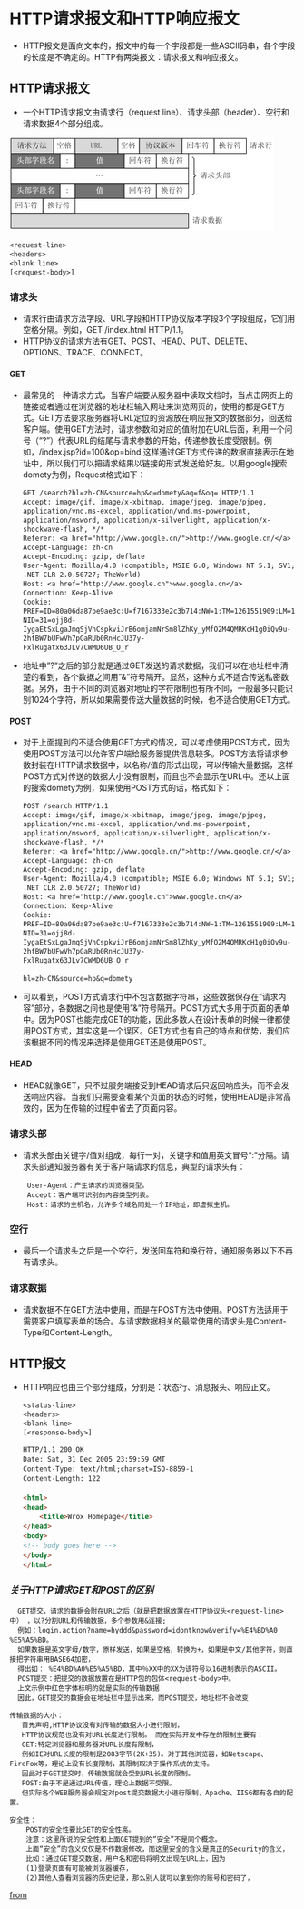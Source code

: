 #  HTTP请求报文和HTTP响应报文
- HTTP报文是面向文本的，报文中的每一个字段都是一些ASCII码串，各个字段的长度是不确定的。HTTP有两类报文：请求报文和响应报文。

## HTTP请求报文
- 一个HTTP请求报文由请求行（request line）、请求头部（header）、空行和请求数据4个部分组成。

![image](../images/2012072810301161.png)

```
<request-line>
<headers>
<blank line>
[<request-body>]
```


### 请求头
- 请求行由请求方法字段、URL字段和HTTP协议版本字段3个字段组成，它们用空格分隔。例如，GET /index.html HTTP/1.1。
- HTTP协议的请求方法有GET、POST、HEAD、PUT、DELETE、OPTIONS、TRACE、CONNECT。

#### GET
- 最常见的一种请求方式，当客户端要从服务器中读取文档时，当点击网页上的链接或者通过在浏览器的地址栏输入网址来浏览网页的，使用的都是GET方式。GET方法要求服务器将URL定位的资源放在响应报文的数据部分，回送给客户端。使用GET方法时，请求参数和对应的值附加在URL后面，利用一个问号（“?”）代表URL的结尾与请求参数的开始，传递参数长度受限制。例如，/index.jsp?id=100&op=bind,这样通过GET方式传递的数据直接表示在地址中，所以我们可以把请求结果以链接的形式发送给好友。以用google搜索domety为例，Request格式如下：
    ```
    GET /search?hl=zh-CN&source=hp&q=domety&aq=f&oq= HTTP/1.1  
    Accept: image/gif, image/x-xbitmap, image/jpeg, image/pjpeg, application/vnd.ms-excel, application/vnd.ms-powerpoint, 
    application/msword, application/x-silverlight, application/x-shockwave-flash, */*  
    Referer: <a href="http://www.google.cn/">http://www.google.cn/</a>  
    Accept-Language: zh-cn  
    Accept-Encoding: gzip, deflate  
    User-Agent: Mozilla/4.0 (compatible; MSIE 6.0; Windows NT 5.1; SV1; .NET CLR 2.0.50727; TheWorld)  
    Host: <a href="http://www.google.cn">www.google.cn</a>  
    Connection: Keep-Alive  
    Cookie: PREF=ID=80a06da87be9ae3c:U=f7167333e2c3b714:NW=1:TM=1261551909:LM=1261551917:S=ybYcq2wpfefs4V9g; 
    NID=31=ojj8d-IygaEtSxLgaJmqSjVhCspkviJrB6omjamNrSm8lZhKy_yMfO2M4QMRKcH1g0iQv9u-2hfBW7bUFwVh7pGaRUb0RnHcJU37y-
    FxlRugatx63JLv7CWMD6UB_O_r  
    ```
- 地址中”?”之后的部分就是通过GET发送的请求数据，我们可以在地址栏中清楚的看到，各个数据之间用”&”符号隔开。显然，这种方式不适合传送私密数据。另外，由于不同的浏览器对地址的字符限制也有所不同，一般最多只能识别1024个字符，所以如果需要传送大量数据的时候，也不适合使用GET方式。
  
   
    
    
#### POST
- 对于上面提到的不适合使用GET方式的情况，可以考虑使用POST方式，因为使用POST方法可以允许客户端给服务器提供信息较多。POST方法将请求参数封装在HTTP请求数据中，以名称/值的形式出现，可以传输大量数据，这样POST方式对传送的数据大小没有限制，而且也不会显示在URL中。还以上面的搜索domety为例，如果使用POST方式的话，格式如下：
    ```
    POST /search HTTP/1.1  
    Accept: image/gif, image/x-xbitmap, image/jpeg, image/pjpeg, application/vnd.ms-excel, application/vnd.ms-powerpoint, 
    application/msword, application/x-silverlight, application/x-shockwave-flash, */*  
    Referer: <a href="http://www.google.cn/">http://www.google.cn/</a>  
    Accept-Language: zh-cn  
    Accept-Encoding: gzip, deflate  
    User-Agent: Mozilla/4.0 (compatible; MSIE 6.0; Windows NT 5.1; SV1; .NET CLR 2.0.50727; TheWorld)  
    Host: <a href="http://www.google.cn">www.google.cn</a>  
    Connection: Keep-Alive  
    Cookie: PREF=ID=80a06da87be9ae3c:U=f7167333e2c3b714:NW=1:TM=1261551909:LM=1261551917:S=ybYcq2wpfefs4V9g; 
    NID=31=ojj8d-IygaEtSxLgaJmqSjVhCspkviJrB6omjamNrSm8lZhKy_yMfO2M4QMRKcH1g0iQv9u-2hfBW7bUFwVh7pGaRUb0RnHcJU37y-
    FxlRugatx63JLv7CWMD6UB_O_r  
    
    hl=zh-CN&source=hp&q=domety  
    ```
- 可以看到，POST方式请求行中不包含数据字符串，这些数据保存在”请求内容”部分，各数据之间也是使用”&”符号隔开。POST方式大多用于页面的表单中。因为POST也能完成GET的功能，因此多数人在设计表单的时候一律都使用POST方式，其实这是一个误区。GET方式也有自己的特点和优势，我们应该根据不同的情况来选择是使用GET还是使用POST。

#### HEAD
- HEAD就像GET，只不过服务端接受到HEAD请求后只返回响应头，而不会发送响应内容。当我们只需要查看某个页面的状态的时候，使用HEAD是非常高效的，因为在传输的过程中省去了页面内容。
  
### 请求头部
- 请求头部由关键字/值对组成，每行一对，关键字和值用英文冒号“:”分隔。请求头部通知服务器有关于客户端请求的信息，典型的请求头有：
    ```
     User-Agent：产生请求的浏览器类型。
     Accept：客户端可识别的内容类型列表。
     Host：请求的主机名，允许多个域名同处一个IP地址，即虚拟主机。
    ```
### 空行
- 最后一个请求头之后是一个空行，发送回车符和换行符，通知服务器以下不再有请求头。

### 请求数据
- 请求数据不在GET方法中使用，而是在POST方法中使用。POST方法适用于需要客户填写表单的场合。与请求数据相关的最常使用的请求头是Content-Type和Content-Length。
    

## HTTP报文
- HTTP响应也由三个部分组成，分别是：状态行、消息报头、响应正文。
    ```
    <status-line>
    <headers>
    <blank line>
    [<response-body>]
    ```
    
    ```html
    HTTP/1.1 200 OK
    Date: Sat, 31 Dec 2005 23:59:59 GMT
    Content-Type: text/html;charset=ISO-8859-1
    Content-Length: 122
    
    <html>
    <head>
        <title>Wrox Homepage</title>
    </head>
    <body>
    <!-- body goes here -->
    </body>
    </html>
    ```
   
### _关于HTTP请求GET和POST的区别_
```
  GET提交，请求的数据会附在URL之后（就是把数据放置在HTTP协议头<request-line>中） ，以?分割URL和传输数据，多个参数用&连接;
  例如：login.action?name=hyddd&password=idontknow&verify=%E4%BD%A0 %E5%A5%BD。
  如果数据是英文字母/数字，原样发送，如果是空格，转换为+，如果是中文/其他字符，则直接把字符串用BASE64加密，
  得出如： %E4%BD%A0%E5%A5%BD，其中％XX中的XX为该符号以16进制表示的ASCII。
  POST提交：把提交的数据放置在是HTTP包的包体<request-body>中。
  上文示例中红色字体标明的就是实际的传输数据
  因此，GET提交的数据会在地址栏中显示出来，而POST提交，地址栏不会改变
```
```
传输数据的大小：
   首先声明,HTTP协议没有对传输的数据大小进行限制，
   HTTP协议规范也没有对URL长度进行限制。 而在实际开发中存在的限制主要有：
   GET:特定浏览器和服务器对URL长度有限制，
   例如IE对URL长度的限制是2083字节(2K+35)。对于其他浏览器，如Netscape、FireFox等，理论上没有长度限制，其限制取决于操作系统的支持。
   因此对于GET提交时，传输数据就会受到URL长度的限制。
   POST:由于不是通过URL传值，理论上数据不受限。
   但实际各个WEB服务器会规定对post提交数据大小进行限制，Apache、IIS6都有各自的配置。
```
```
安全性：
    POST的安全性要比GET的安全性高。
    注意：这里所说的安全性和上面GET提到的“安全”不是同个概念。
    上面“安全”的含义仅仅是不作数据修改，而这里安全的含义是真正的Security的含义，
    比如：通过GET提交数据，用户名和密码将明文出现在URL上，因为
    (1)登录页面有可能被浏览器缓存， 
    (2)其他人查看浏览器的历史纪录，那么别人就可以拿到你的账号和密码了，
```


[from](http://blog.csdn.net/zhangliang_571/article/details/23508953)